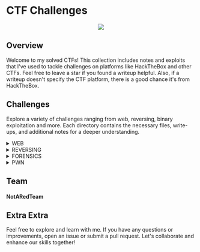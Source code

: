 # CTF Challenges 
<p align="center">

<img src="https://github.com/RosePwns/HTB_Challenges/blob/main/assets/rosehacks.PNG"> 
  
</p>

## Overview

Welcome to my solved CTFs! This collection includes notes and exploits that I've used to tackle challenges on platforms like HackTheBox and other CTFs. Feel free to leave a star if you found a writeup helpful. Also, if a writeup doesn't specify the CTF platform, there is a good chance it's from HackTheBox.

## Challenges

Explore a variety of challenges ranging from web, reversing, binary exploitation and more. Each directory contains the necessary files, write-ups, and additional notes for a deeper understanding.

<details>
<br>
<summary> WEB </summary>
  

|No.|Column 1|Column 2|Column 3|
|:-:|:-------:|:-------:|:-------:|
|1. |[Easter Bunny](/web/Easter_Bunny)|[Baby Interdimensional Internet](/web/Baby_Interdimensional_Internet)|[Cult of Pickles](web/Cult_of_Pickles)|
|2. |[Gunship](/web/Gunship)|[Spookifier](/web/Spookifier)|[Render Quest](/web/Render_Quest/)|
|3. |[ApacheBlaze](web/ApacheBlaze/)|[Cursed_Party](web/Cursed_Party/)|[JSCalc](web/JsCalc/)|
|4. |[ProxyAsAService](web/ProxyAsAService)|[HTBank](web/HTBank)|[0xBOverchunked](web/0xBOverchunked)|
|5. |[LoveTok](web/LoveTok)|[EmptyExecution](web/Empty_Execution)|[Labyrinth Linguist](web/labyrinth_linguist)| 
</details>
  
<details>
<br>
<summary> REVERSING </summary>

  
|No.|Column 1|Column 2|Column 3|
|:-:|:-------:|:-------:|:-------:|
|1. |[Simple Encryptor](/reversing/Simple_Encryptor)|[Behind The Scenes](reversing/Behind_The_Scenes)|
</details>

<details>
<br>
<summary> FORENSICS </summary>

  
|No.|Column 1|Column 2|Column 3|
|:-:|:-------:|:-------:|:-------:|
|1. |[Phreaky](/forensics/Phreaky)|[Pursue The Tracks](/reversing/pursue_the_tracks)|
</details>

<details>
<br>
<summary> PWN </summary>

  
|No.|Column 1|Column 2|Column 3|
|:-:|:-------:|:-------:|:-------:|
|1. |
</details>


## Team 

#### NotARedTeam


## Extra Extra

Feel free to explore and learn with me. If you have any questions or improvements, open an issue or submit a pull request. Let's collaborate and enhance our skills together!


